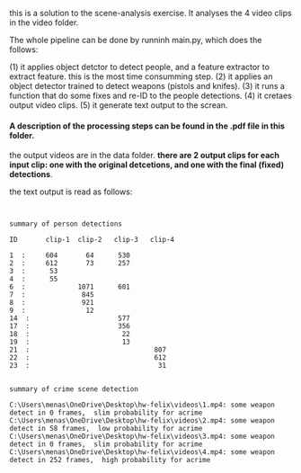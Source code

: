 this is a solution to the scene-analysis exercise.
It analyses the 4 video clips in the video folder.

The whole pipeline can be done by runninh main.py, which does the follows:

(1) it applies object detctor to detect people, and a feature extractor to extract feature. this is the most time consumming step.
(2) it applies an object detector trained to detect weapons (pistols and knifes).
(3) it runs a function that do some fixes and re-ID to the people detections.
(4) it cretaes output video clips.
(5) it generate text output to the screan.

#### A description of the processing steps can be found in the .pdf file in this folder.

the output videos are in the data folder. **there are 2 output clips for each input clip: one with the original detcetions, and one with the final (fixed) detections**.

the text output is read as follows:

```


summary of person detections

ID		 clip-1  clip-2   clip-3   clip-4

1  :	 604       64      530              
2  :	 612       73      257              
3  :	  53                                
4  :	  55                                
6  :	         1071      601              
7  :	          845                       
8  :	          921                       
9  :	           12                       
14  :	                   577              
17  :	                   356              
18  :	                    22              
19  :	                    13              
21  :	                            807     
22  :	                            612     
23  :	                             31     


summary of crime scene detection

C:\Users\menas\OneDrive\Desktop\hw-felix\videos\1.mp4: some weapon detect in 0 frames,  slim probability for acrime
C:\Users\menas\OneDrive\Desktop\hw-felix\videos\2.mp4: some weapon detect in 58 frames,  low probability for acrime
C:\Users\menas\OneDrive\Desktop\hw-felix\videos\3.mp4: some weapon detect in 0 frames,  slim probability for acrime
C:\Users\menas\OneDrive\Desktop\hw-felix\videos\4.mp4: some weapon detect in 252 frames,  high probability for acrime





```
